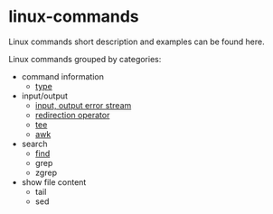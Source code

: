 # linux-commands
Linux commands short description and examples can be found here.

Linux commands grouped by categories:
* command information
  * [type](./type.md)
* input/output
  * [input, output error stream](./input-output-error.md)
  * [redirection operator](./redirection-operator.md)
  * [tee](./tee.md)
  * [awk](./awk.md)
* search
  * [find](./find.md)
  * grep
  * zgrep  
* show file content
  * tail
  * sed
